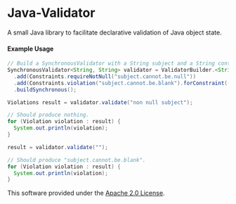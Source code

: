 # Java-Validator

A small Java library to facilitate declarative validation of Java object state.


#### Example Usage

```java
// Build a SynchronousValidator with a String subject and a String context.
SynchronousValidator<String, String> validator = ValidatorBuilder.<String, String>builder()
  .add(Constraints.requireNotNull("subject.cannot.be.null"))
  .add(Constraints.violation("subject.cannot.be.blank").forConstraint((subject, context) -> !subject.isBlank()))
  .buildSynchronous();

Violations result = validator.validate("non null subject");

// Should produce nothing.
for (Violation violation : result) {
  System.out.println(violation);
}

result = validator.validate("");

// Should produce "subject.cannot.be.blank".
for (Violation violation : result) {
  System.out.println(violation);
}
```

This software provided under the [Apache 2.0 License](https://www.apache.org/licenses/LICENSE-2.0).